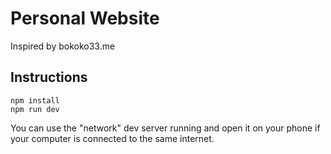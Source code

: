 # Personal Website

Inspired by bokoko33.me

## Instructions

```
npm install
npm run dev
```

You can use the "network" dev server running and open it on your phone if your computer is connected to the same internet.

